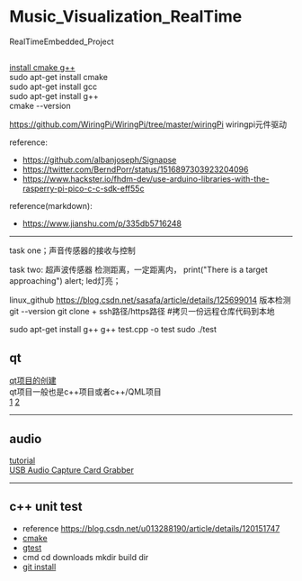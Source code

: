 # Music_Visualization_RealTime
RealTimeEmbedded_Project

##
[install cmake g++](https://blog.csdn.net/lj19990824/article/details/120184708?ops_request_misc=%257B%2522request%255Fid%2522%253A%2522167829495016800225562760%2522%252C%2522scm%2522%253A%252220140713.130102334..%2522%257D&request_id=167829495016800225562760&biz_id=0&utm_medium=distribute.pc_search_result.none-task-blog-2~all~top_positive~default-1-120184708-null-null.142^v73^control,201^v4^add_ask,239^v2^insert_chatgpt&utm_term=CMake%E5%AE%89%E8%A3%85&spm=1018.2226.3001.4187)  
sudo apt-get install cmake  
sudo apt-get install gcc  
sudo apt-get install g++  
cmake --version

https://github.com/WiringPi/WiringPi/tree/master/wiringPi
wiringpi元件驱动



reference:
* https://github.com/albanjoseph/Signapse
* https://twitter.com/BerndPorr/status/1516897303923204096
* https://www.hackster.io/fhdm-dev/use-arduino-libraries-with-the-rasperry-pi-pico-c-c-sdk-eff55c

reference(markdown):
* https://www.jianshu.com/p/335db5716248
---
task one；声音传感器的接收与控制
          
task two: 超声波传感器
          检测距离，一定距离内，
          print("There is a target approaching")
          alert;
          led灯亮；

linux_github  https://blog.csdn.net/sasafa/article/details/125699014
版本检测  git --version
git clone + ssh路径/https路径   #拷贝一份远程仓库代码到本地

sudo apt-get install g++
g++ test.cpp -o test
sudo ./test


## qt
[qt项目的创建](https://blog.csdn.net/weixin_53312997/article/details/128631504?ops_request_misc=&request_id=&biz_id=102&utm_term=qt%E9%A1%B9%E7%9B%AE&utm_medium=distribute.pc_search_result.none-task-blog-2~all~sobaiduweb~default-7-128631504.142^v73^control,201^v4^add_ask,239^v2^insert_chatgpt&spm=1018.2226.3001.4187)  
qt项目一般也是c++项目或者c++/QML项目  
[1](https://blog.csdn.net/Yubing792289314/article/details/128944715)
[2](https://hellogoogle.blog.csdn.net/article/details/104238649?spm=1001.2101.3001.6650.2&utm_medium=distribute.pc_relevant.none-task-blog-2%7Edefault%7EBlogCommendFromBaidu%7ERate-2-104238649-blog-128944715.pc_relevant_vip_default&depth_1-utm_source=distribute.pc_relevant.none-task-blog-2%7Edefault%7EBlogCommendFromBaidu%7ERate-2-104238649-blog-128944715.pc_relevant_vip_default&utm_relevant_index=3)

---
## audio
[tutorial](https://blog.csdn.net/Tang_Chuanlin/article/details/84567395)  
[USB Audio Capture Card Grabber](https://www.amazon.co.uk/gp/buy/thankyou/handlers/display.html?purchaseId=204-7367631-7223508&ref_=chk_typ_browserRefresh&isRefresh=1)

---
## c++ unit test
* reference
  https://blog.csdn.net/u013288190/article/details/120151747
* [cmake](https://blog.csdn.net/weixin_43986229/article/details/128027840)
* [gtest](https://blog.csdn.net/weixin_42405819/article/details/119463384)
* cmd
  cd downloads
  mkdir build
  dir
* [git install](https://www.qx6a.com/87815.html)